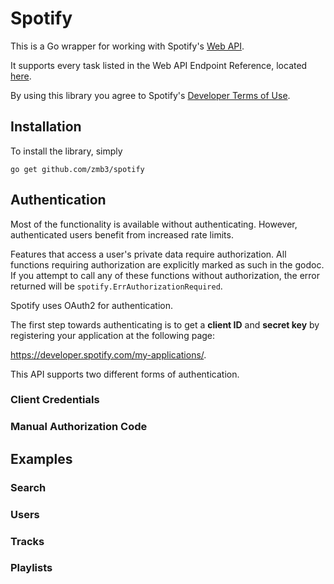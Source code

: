 Spotify
=======

This is a Go wrapper for working with Spotify's
[Web API](https://developer.spotify.com/web-api/).

It supports every task listed in the Web API Endpoint Reference,
located [here](https://developer.spotify.com/web-api/endpoint-reference/).

By using this library you agree to Spotify's
[Developer Terms of Use](https://developer.spotify.com/developer-terms-of-use/).

## Installation

To install the library, simply

`go get github.com/zmb3/spotify`

## Authentication

Most of the functionality is available without authenticating.
However, authenticated users benefit from increased rate limits.

Features that access a user's private data require authorization.
All functions requiring authorization are explicitly marked as
such in the godoc.  If you attempt to call any of these functions
without authorization, the error returned will be
`spotify.ErrAuthorizationRequired`.

Spotify uses OAuth2 for authentication.

The first step towards authenticating is to get a __client ID__ and __secret key__ by registering your application at the following page:

https://developer.spotify.com/my-applications/.

This API supports two different forms of authentication.

### Client Credentials

### Manual Authorization Code

## Examples

### Search

### Users

### Tracks

### Playlists
